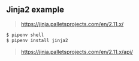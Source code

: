 ## Jinja2 example

> https://jinja.palletsprojects.com/en/2.11.x/

```sh
$ pipenv shell
$ pipenv install jinja2
```

> https://jinja.palletsprojects.com/en/2.11.x/api/
